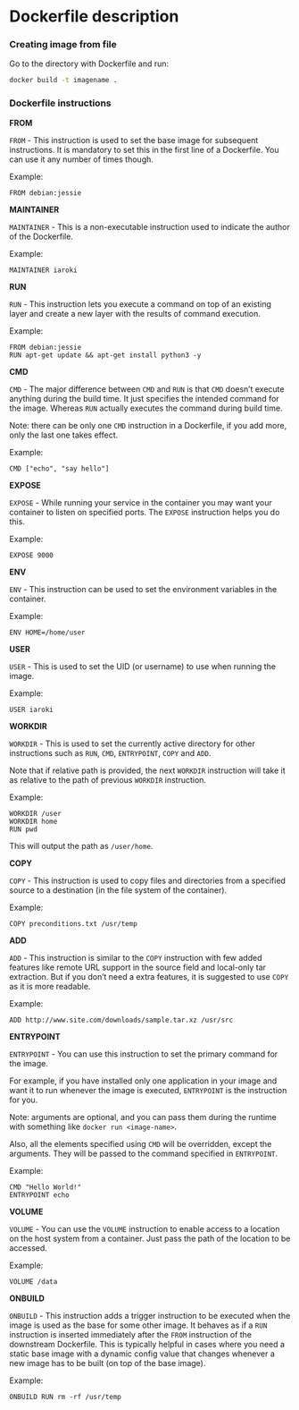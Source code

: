 # Dockerfile description

### Creating image from file

Go to the directory with Dockerfile and run:
```bash
docker build -t imagename .
```

### Dockerfile instructions

**FROM**

`FROM` - This instruction is used to set the base image for subsequent instructions. It is mandatory to set this in the first line of a Dockerfile. You can use it any number of times though.

Example:
```
FROM debian:jessie
```

**MAINTAINER**

`MAINTAINER` - This is a non-executable instruction used to indicate the author of the Dockerfile.

Example:
```
MAINTAINER iaroki
```

**RUN**

`RUN` - This instruction lets you execute a command on top of an existing layer and create a new layer with the results of command execution.

Example:
```
FROM debian:jessie
RUN apt-get update && apt-get install python3 -y
```

**CMD**

`CMD` - The major difference between `CMD` and `RUN` is that `CMD` doesn’t execute anything during the build time. It just specifies the intended command for the image. Whereas `RUN` actually executes the command during build time.

Note: there can be only one `CMD` instruction in a Dockerfile, if you add more, only the last one takes effect.

Example:
```
CMD ["echo", "say hello"]
```

**EXPOSE**

`EXPOSE` - While running your service in the container you may want your container to listen on specified ports. The `EXPOSE` instruction helps you do this.

Example:
```
EXPOSE 9000
```

**ENV**

`ENV` - This instruction can be used to set the environment variables in the container.

Example:
```
ENV HOME=/home/user
```

**USER**

`USER` - This is used to set the UID (or username) to use when running the image.

Example:
```
USER iaroki
```

**WORKDIR**

`WORKDIR` - This is used to set the currently active directory for other instructions such as `RUN`, `CMD`, `ENTRYPOINT`, `COPY` and `ADD`.

Note that if relative path is provided, the next `WORKDIR` instruction will take it as relative to the path of previous `WORKDIR` instruction.

Example:
```
WORKDIR /user
WORKDIR home
RUN pwd
```
This will output the path as `/user/home`.

**COPY**

`COPY` - This instruction is used to copy files and directories from a specified source to a destination (in the file system of the container).

Example:
```
COPY preconditions.txt /usr/temp
```

**ADD**

`ADD` - This instruction is similar to the `COPY` instruction with few added features like remote URL support in the source field and local-only tar extraction. But if you don’t need a extra features, it is suggested to use `COPY` as it is more readable.

Example:
```
ADD http://www.site.com/downloads/sample.tar.xz /usr/src
```

**ENTRYPOINT**

`ENTRYPOINT` - You can use this instruction to set the primary command for the image.

For example, if you have installed only one application in your image and want it to run whenever the image is executed, `ENTRYPOINT` is the instruction for you.

Note: arguments are optional, and you can pass them during the runtime with something like `docker run <image-name>`.

Also, all the elements specified using `CMD` will be overridden, except the arguments. They will be passed to the command specified in `ENTRYPOINT`.

Example:
```
CMD "Hello World!"
ENTRYPOINT echo
```

**VOLUME**

`VOLUME` - You can use the `VOLUME` instruction to enable access to a location on the host system from a container. Just pass the path of the location to be accessed.

Example:
```
VOLUME /data
```

**ONBUILD**

`ONBUILD` - This instruction adds a trigger instruction to be executed when the image is used as the base for some other image. It behaves as if a `RUN` instruction is inserted immediately after the `FROM` instruction of the downstream Dockerfile. This is typically helpful in cases where you need a static base image with a dynamic config value that changes whenever a new image has to be built (on top of the base image).

Example:
```
ONBUILD RUN rm -rf /usr/temp
```

